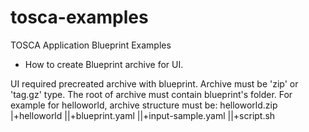 # tosca-examples
TOSCA Application Blueprint Examples

* How to create Blueprint archive for UI.

UI required precreated archive with blueprint.
Archive must be 'zip' or 'tag.gz' type.
The root of archive must contain blueprint's folder.
For example for helloworld, archive structure must be:
helloworld.zip
|+helloworld
||+blueprint.yaml
||+input-sample.yaml
||+script.sh 